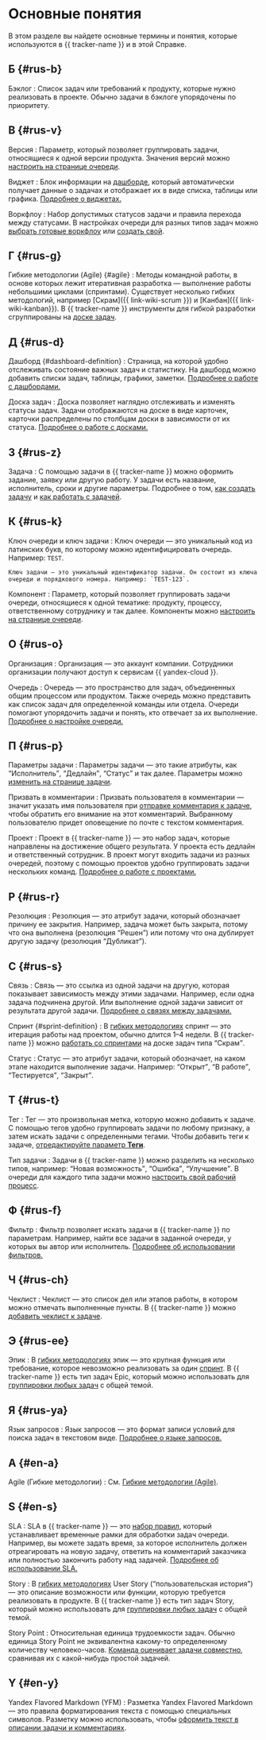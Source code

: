 # Основные понятия

В этом разделе вы найдете основные термины и понятия, которые используются в {{ tracker-name }} и в этой Справке.

## Б {#rus-b}

Бэклог
:   Список задач или требований к продукту, которые нужно реализовать в проекте. Обычно задачи в бэклоге упорядочены по приоритету.

## В {#rus-v}

Версия
:   Параметр, который позволяет группировать задачи, относящиеся к одной версии продукта. Значения версий можно [настроить на странице очереди](manager/versions.md).

Виджет
:   Блок информации на [дашборде](#dashboard-definition), который автоматически получает данные о задачах и отображает их в виде списка, таблицы или графика. [Подробнее о виджетах.](user/widgets.md)

Воркфлоу
:   Набор допустимых статусов задачи и правила перехода между статусами. В настройках очереди для разных типов задач можно [выбрать готовые воркфлоу](manager/add-ticket-type.md) или [создать свой](manager/add-workflow.md).

## Г {#rus-g}

Гибкие методологии (Agile) {#agile}
:   Методы командной работы, в основе которых лежит итеративная разработка — выполнение работы небольшими циклами (спринтами). Существует несколько гибких методологий, например [Скрам]({{ link-wiki-scrum }}) и [Канбан]({{ link-wiki-kanban}}). В {{ tracker-name }} инструменты для гибкой разработки сгруппированы на [доске задач](manager/agile.md).

## Д {#rus-d}

Дашборд {#dashboard-definition}
:   Страница, на которой удобно отслеживать состояние важных задач и статистику. На дашборд можно добавить списки задач, таблицы, графики, заметки. [Подробнее о работе с дашбордами.](user/dashboard.md)

Доска задач
:   Доска позволяет наглядно отслеживать и изменять статусы задач. Задачи отображаются на доске в виде карточек, карточки распределены по столбцам доски в зависимости от их статуса. [Подробнее о работе с досками.](user/agile.md)

## З {#rus-z}

Задача
:   С помощью задачи в {{ tracker-name }} можно оформить задание, заявку или другую работу. У задачи есть название, исполнитель, сроки и другие параметры. Подробнее о том, [как создать задачу](user/create-ticket.md) и [как работать с задачей](user/ticket-in-progress.md).

## К {#rus-k}

Ключ очереди и ключ задачи
:   Ключ очереди — это уникальный код из латинских букв, по которому можно идентифицировать очередь. Например: `TEST`.

    Ключ задачи — это уникальный идентификатор задачи. Он состоит из ключа очереди и порядкового номера. Например: `TEST-123`.

Компонент
:   Параметр, который позволяет группировать задачи очереди, относящиеся к одной тематике: продукту, процессу, ответственному сотруднику и так далее. Компоненты можно [настроить на странице очереди](manager/components.md).

## О {#rus-o}


Организация
:   Организация — это аккаунт компании. Сотрудники организации получают доступ к сервисам {{ yandex-cloud }}.

Очередь
:   Очередь — это пространство для задач, объединенных общим процессом или продуктом. Также очередь можно представить как список задач для определенной команды или отдела. Очереди помогают упорядочить задачи и понять, кто отвечает за их выполнение. [Подробнее о настройке очереди.](queue-intro.md)

## П {#rus-p}

Параметры задачи
:   Параметры задачи — это такие атрибуты, как <q>Исполнитель</q>, <q>Дедлайн</q>, <q>Статус</q> и так далее. Параметры можно [изменить на странице задачи](user/edit-ticket.md#section_jqw_ppn_jz). 

Призвать в комментарии
:   Призвать пользователя в комментарии — значит указать имя пользователя при [отправке комментария к задаче](user/comments.md#call-comment), чтобы обратить его внимание на этот комментарий. Выбранному пользователю придет оповещение по почте с текстом комментария.

Проект
:   Проект в {{ tracker-name }} — это набор задач, которые направлены на достижение общего результата. У проекта есть дедлайн и ответственный сотрудник. В проект могут входить задачи из разных очередей, поэтому с помощью проектов удобно группировать задачи нескольких команд. [Подробнее о работе с проектами.](manager/projects.md)

## Р {#rus-r}

Резолюция
:   Резолюция — это атрибут задачи, который обозначает причину ее закрытия. Например, задача может быть закрыта, потому что она выполнена (резолюция <q>Решен</q>) или потому что она дублирует другую задачу (резолюция <q>Дубликат</q>).

## С {#rus-s}

Связь
:   Связь — это ссылка из одной задачи на другую, которая показывает зависимость между этими задачами. Например, если одна задача подчинена другой. Или выполнение одной задачи зависит от результата другой задачи. [Подробнее о связях между задачами.](user/links.md)

Спринт {#sprint-definition}
:   В [гибких методологиях](#agile) спринт — это итерация работы над проектом, обычно длится 1–4 недели. В {{ tracker-name }} можно [работать со спринтами](manager/create-agile-sprint.md) на доске задач типа <q>Скрам</q>.

Статус
:   Статус — это атрибут задачи, который обозначает, на каком этапе находится выполнение задачи. Например: <q>Открыт</q>, <q>В работе</q>, <q>Тестируется</q>, <q>Закрыт</q>.

## Т {#rus-t}

Тег
:   Тег — это произвольная метка, которую можно добавить к задаче. С помощью тегов удобно группировать задачи по любому признаку, а затем искать задачи с определенными тегами. Чтобы добавить теги к задаче, [отредактируйте параметр **Теги**](user/edit-ticket.md#section_jqw_ppn_jz).

Тип задачи
:   Задачи в {{ tracker-name }} можно разделить на несколько типов, например: <q>Новая возможность</q>, <q>Ошибка</q>, <q>Улучшение</q>. В очереди для каждого типа задачи можно [настроить свой рабочий процесс](manager/add-ticket-type.md).

## Ф {#rus-f}

Фильтр
:   Фильтр позволяет искать задачи в {{ tracker-name }} по параметрам. Например, найти все задачи в заданной очереди, у которых вы автор или исполнитель. [Подробнее об использовании фильтров.](user/filters.md)

## Ч {#rus-ch}

Чеклист
:   Чеклист — это список дел или этапов работы, в котором можно отмечать выполненные пункты. В {{ tracker-name }} можно [добавить чеклист к задаче](user/checklist.md).

## Э {#rus-ee}

Эпик
:   В [гибких методологиях](#agile) эпик — это крупная функция или требование, которое невозможно реализовать за один [спринт](#sprint-definition). В {{ tracker-name }} есть тип задач Epic, который можно использовать для [группировки любых задач](user/links.md) с общей темой.

## Я {#rus-ya}

Язык запросов
:   Язык запросов — это формат записи условий для поиска задач в текстовом виде. [Подробнее о языке запросов.](user/query-filter.md)

## A {#en-a}

Agile (Гибкие методологии)
:   См. [Гибкие методологии (Agile)](#agile).

## S {#en-s}

SLA
:   SLA в {{ tracker-name }} — это [набор правил](manager/sla.md), который устанавливает временные рамки для обработки задач очереди. Например, вы можете задать время, за которое исполнитель должен отреагировать на новую задачу, ответить на комментарий заказчика или полностью закончить работу над задачей. [Подробнее об использовании SLA.](sla-head.md)

Story
:   В [гибких методологиях](#agile) User Story (<q>пользовательская история</q>) — это описание возможности или функции, которую требуется реализовать в продукте. В {{ tracker-name }} есть тип задач Story, который можно использовать для [группировки любых задач](user/links.md) с общей темой.

Story Point
:   Относительная единица трудоемкости задач. Обычно единица Story Point не эквивалентна какому-то определенному количеству человеко-часов. [Команда оценивает задачи совместно](manager/planning-poker.md), сравнивая их с какой-нибудь простой задачей.

## Y {#en-y}

Yandex Flavored Markdown (YFM)
:   Разметка Yandex Flavored Markdown — это правила форматирования текста с помощью специальных символов. Разметку можно использовать, чтобы [оформить текст в описании задачи и комментариях](user/markup.md).
